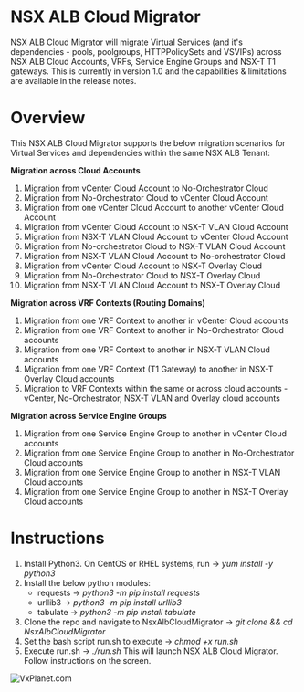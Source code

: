 # NSX ALB Cloud Migrator
NSX ALB Cloud Migrator will migrate Virtual Services (and it's dependencies - pools, poolgroups, HTTPPolicySets and VSVIPs) across NSX ALB Cloud Accounts, VRFs, Service Engine Groups and NSX-T T1 gateways. This is currently in version 1.0 and the capabilities & limitations are available in the release notes.
# Overview
This NSX ALB Cloud Migrator supports the below migration scenarios for Virtual Services and dependencies within the same NSX ALB Tenant:

**Migration across Cloud Accounts**
1. Migration from vCenter Cloud Account to No-Orchestrator Cloud
2. Migration from No-Orchestrator Cloud to vCenter Cloud Account
3. Migration from one vCenter Cloud Account to another vCenter Cloud Account
4. Migration from vCenter Cloud Account to NSX-T VLAN Cloud Account
5. Migration from NSX-T VLAN Cloud Account to vCenter Cloud Account
6. Migration from No-orchestrator Cloud to NSX-T VLAN Cloud Account
7. Migration from NSX-T VLAN Cloud Account to No-orchestrator Cloud
8. Migration from vCenter Cloud Account to NSX-T Overlay Cloud
9. Migration from No-Orchestrator Cloud to NSX-T Overlay Cloud
10. Migration from NSX-T VLAN Cloud Account to NSX-T Overlay Cloud

**Migration across VRF Contexts (Routing Domains)**
1. Migration from one VRF Context to another in vCenter Cloud accounts
2. Migration from one VRF Context to another in No-Orchestrator Cloud accounts
3. Migration from one VRF Context to another in NSX-T VLAN Cloud accounts
4. Migration from one VRF Context (T1 Gateway) to another in NSX-T Overlay Cloud accounts
5. Migration to VRF Contexts within the same or across cloud accounts - vCenter, No-Orchestrator, NSX-T VLAN and Overlay cloud accounts

**Migration across Service Engine Groups**
1. Migration from one Service Engine Group to another in vCenter Cloud accounts
2. Migration from one Service Engine Group to another in No-Orchestrator Cloud accounts
3. Migration from one Service Engine Group to another in NSX-T VLAN Cloud accounts
4. Migration from one Service Engine Group to another in NSX-T Overlay Cloud accounts

# Instructions
1.  Install Python3. On CentOS or RHEL systems, run -> *yum install -y python3*
2.  Install the below python modules:
     - requests -> *python3 -m pip install requests*
     - urllib3 -> *python3 -m pip install urllib3* 
     - tabulate -> *python3 -m pip install tabulate*
3. Clone the repo and navigate to NsxAlbCloudMigrator -> *git clone && cd NsxAlbCloudMigrator*
4. Set the bash script run.sh to execute -> *chmod +x run.sh*
5. Execute run.sh -> *./run.sh* This will launch NSX ALB Cloud Migrator. Follow instructions on the screen.


![VxPlanet.com](https://serveritpro.files.wordpress.com/2021/09/vxplanet_correct.png)
